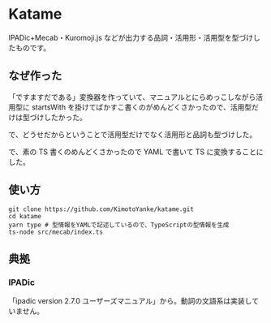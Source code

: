 # Katame

IPADic+Mecab・Kuromoji.js などが出力する品詞・活用形・活用型を型づけしたものです。

## なぜ作った

「ですますだである」変換器を作っていて、マニュアルとにらめっこしながら活用型に startsWith を掛けてばかすこ書くのがめんどくさかったので、活用型だけは型づけしたかった。

で、どうせだからということで活用型だけでなく活用形と品詞も型づけした。

で、素の TS 書くのめんどくさかったので YAML で書いて TS に変換することにした。

## 使い方

```
git clone https://github.com/KimotoYanke/katame.git
cd katame
yarn type # 型情報をYAMLで記述しているので、TypeScriptの型情報を生成
ts-node src/mecab/index.ts
```

## 典拠

### IPADic

「ipadic version 2.7.0 ユーザーズマニュアル」から。動詞の文語系は実装していません。
